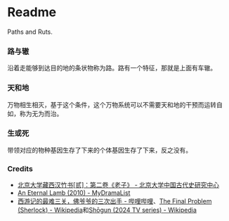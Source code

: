 # Readme
Paths and Ruts.

### 路与辙
沿着走能够到达目的地的条状物称为路。路有一个特征，那就是上面有车辙。

### 天和地
万物相生相灭，基于这个条件，这个万物系统可以不需要天和地的干预而运转自如，称为无为而治。

### 生或死
带领对应的物种基因生存了下来的个体基因生存了下来，反之没有。

### Credits
- [北京大学藏西汉竹书[贰]：第二卷《老子》 - 北京大学中国古代史研究中心](https://zggds.pku.edu.cn/xzxz/58180.htm)
- [An Eternal Lamb (2010) - MyDramaList](https://mydramalist.com/722607-an-eternal-lamb)
- [西游记的最难三关，佛爷爷的三次出手 - 哔哩哔哩](https://www.bilibili.com/video/BV1re4y1b7sV/)、[The Final Problem (Sherlock) - Wikipedia](https://en.wikipedia.org/wiki/The_Final_Problem_(Sherlock))和[Shōgun (2024 TV series) - Wikipedia](https://en.wikipedia.org/wiki/Shōgun_(2024_TV_series))
